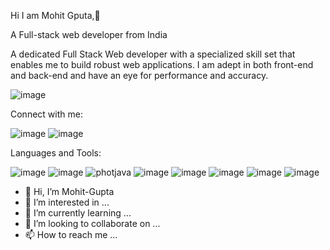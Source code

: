Hi I am Mohit Gputa,👏

A Full-stack web developer from India

A dedicated Full Stack Web developer with a specialized skill set that enables me to build robust web applications. I am adept in both front-end and back-end and have an eye for performance and accuracy.



![image](https://user-images.githubusercontent.com/87434625/153193615-25457331-7ad9-4ca3-ad04-3136d1c1a845.png)



Connect with me:

![image](https://raw.githubusercontent.com/ShahriarShafin/ShahriarShafin/main/Assets/handshake.gif)
![image](https://www.linkedin.com/feed/?doFeedRefresh=true&nis=true&lipi=urn%3Ali%3Apage%3Ad_flagship3_feed%3BGD0dIhHjRH%2B4nP6mna2dug%3D%3D)

Languages and Tools:

![image](https://user-images.githubusercontent.com/87434625/153195948-a7020430-24a1-42fd-9c52-5e9699a7b7c0.png)
![image](https://user-images.githubusercontent.com/87434625/153195965-77d9d1ee-178c-40df-b5d0-adbd86e0960e.png)
![photjava](https://user-images.githubusercontent.com/87434625/153196888-9091c7fd-3b01-4ed5-b465-5eeb35c8c651.png)
![image](https://user-images.githubusercontent.com/87434625/153196182-d5286cf7-b8a2-4d07-a770-cbbf41c85f66.png)
![image](https://user-images.githubusercontent.com/87434625/153196208-f3a22c54-0030-4bc8-abfe-fcf3737ced0d.png)
![image](https://user-images.githubusercontent.com/87434625/153196234-e19501f5-a5ff-472a-a36c-a5d4de07cad2.png)
![image](https://user-images.githubusercontent.com/87434625/153196258-37ab656a-d816-49e8-acf0-ab8cccefd40e.png)
![image](https://user-images.githubusercontent.com/87434625/153196165-d7f8ce5f-0354-439c-a04f-8a5c8a625b5d.png)



- 👋 Hi, I’m Mohit-Gupta
- 👀 I’m interested in ...
- 🌱 I’m currently learning ...
- 💞️ I’m looking to collaborate on ...
- 📫 How to reach me ...

<!---
12Mohit-Gupta/12Mohit-Gupta is a ✨ special ✨ repository because its `README.md` (this file) appears on your GitHub profile.
You can click the Preview link to take a look at your changes.
--->
